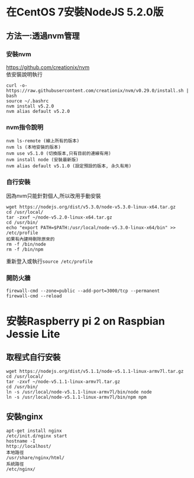 在CentOS 7安裝NodeJS 5.2.0版
===========================
方法一:透過nvm管理
-----------------
### 安裝nvm
https://github.com/creationix/nvm  
依安裝說明執行
```
curl -o- https://raw.githubusercontent.com/creationix/nvm/v0.29.0/install.sh | bash
source ~/.bashrc
nvm install v5.2.0
nvm alias default v5.2.0
```
### nvm指令說明
```
nvm ls-remote (線上所有的版本)
nvm ls (本地安裝的版本)
nvm use v5.1.0 (切換版本,只有目前的連線有用)
nvm install node (安裝最新版)
nvm alias default v5.1.0 (設定預設的版本, 永久有用)
```
### 自行安裝
因為nvm只能針對個人,所以改用手動安裝
```
wget https://nodejs.org/dist/v5.3.0/node-v5.3.0-linux-x64.tar.gz
cd /usr/local/
tar -zxvf ~/node-v5.2.0-linux-x64.tar.gz
cd /usr/bin/
echo "export PATH=$PATH:/usr/local/node-v5.3.0-linux-x64/bin" >> /etc/profile
如果有內建時刪除原來的
rm -f /bin/node
rm -f /bin/npm
```
重新登入或執行`source /etc/profile`

### 開防火牆
```
firewall-cmd --zone=public --add-port=3000/tcp --permanent
firewall-cmd --reload
```
安裝Raspberry pi 2 on Raspbian Jessie Lite
=========================================
取程式自行安裝
------------
```
wget https://nodejs.org/dist/v5.1.1/node-v5.1.1-linux-armv7l.tar.gz
cd /usr/local/
tar -zxvf ~/node-v5.1.1-linux-armv7l.tar.gz
cd /usr/bin/
ln -s /usr/local/node-v5.1.1-linux-armv7l/bin/node node
ln -s /usr/local/node-v5.1.1-linux-armv7l/bin/npm npm
```

安裝nginx
--------
```
apt-get install nginx
/etc/init.d/nginx start
hostname -I
http://localhost/
本地路徑
/usr/share/nginx/html/
系統路徑
/etc/nginx/
```
